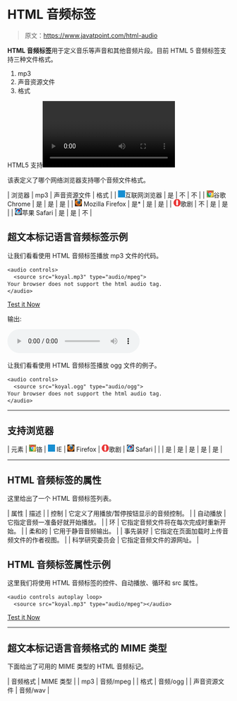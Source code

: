 # HTML 音频标签

> 原文：<https://www.javatpoint.com/html-audio>

**HTML 音频标签**用于定义音乐等声音和其他音频片段。目前 HTML 5 音频标签支持三种文件格式。

1.  mp3
2.  声音资源文件
3.  格式

HTML5 支持<video>和

<audio>控件。Flash、Silverlight 和类似的技术被用来播放多媒体项目。</audio></video> 

该表定义了哪个网络浏览器支持哪个音频文件格式。

| 浏览器 | mp3 | 声音资源文件 | 格式 |
| ![ie browser](img/83dd23df1fe8373fd5bf054b2c1dd88b.png)互联网浏览器 | 是 | 不 | 不 |
| ![chrome browser](img/4fbdc93dc2016c5049ed108e7318df19.png)谷歌 Chrome | 是 | 是 | 是 |
| ![firefox browser](img/4f001fff393888a8a807ed29b28145d1.png) Mozilla Firefox | 是* | 是 | 是 |
| ![opera browser](img/6cad4a592cc69a052056a0577b4aac65.png)歌剧 | 不 | 是 | 是 |
| ![safari browser](img/a0f6a9711a92203c5dc5c127fe9c9fca.png)苹果 Safari | 是 | 是 | 不 |

## 超文本标记语言音频标签示例

让我们看看使用 HTML 音频标签播放 mp3 文件的代码。

```
<audio controls>
  <source src="koyal.mp3" type="audio/mpeg">
Your browser does not support the html audio tag.
</audio>

```

[Test it Now](https://www.javatpoint.com/oprweb/test.jsp?filename=htmlaudio1)

输出:

<audio controls=""><source src="/oprweb/koyal.mp3" type="audio/mpeg"> Your browser does not support the html audio tag.</audio>

让我们看看使用 HTML 音频标签播放 ogg 文件的例子。

```
<audio controls>
  <source src="koyal.ogg" type="audio/ogg">
Your browser does not support the html audio tag.
</audio>

```

* * *

## 支持浏览器

| 元素 | ![chrome browser](img/4fbdc93dc2016c5049ed108e7318df19.png)铬 | ![ie browser](img/83dd23df1fe8373fd5bf054b2c1dd88b.png) IE | ![firefox browser](img/4f001fff393888a8a807ed29b28145d1.png) Firefox | ![opera browser](img/6cad4a592cc69a052056a0577b4aac65.png)歌剧 | ![safari browser](img/a0f6a9711a92203c5dc5c127fe9c9fca.png) Safari |
|  | 是 | 是 | 是 | 是 | 是 |

* * *

## HTML 音频标签的属性

这里给出了一个 HTML 音频标签列表。

| 属性 | 描述 |
| 控制 | 它定义了用播放/暂停按钮显示的音频控制。 |
| 自动播放 | 它指定音频一准备好就开始播放。 |
| 环 | 它指定音频文件将在每次完成时重新开始。 |
| 柔和的 | 它用于静音音频输出。 |
| 事先装好 | 它指定在页面加载时上传音频文件的作者视图。 |
| 科学研究委员会 | 它指定音频文件的源网址。 |

## HTML 音频标签属性示例

这里我们将使用 HTML 音频标签的控件、自动播放、循环和 src 属性。

```
<audio controls autoplay loop>
  <source src="koyal.mp3" type="audio/mpeg"></audio>

```

[Test it Now](https://www.javatpoint.com/oprweb/test.jsp?filename=htmlaudio2)

* * *

## 超文本标记语言音频格式的 MIME 类型

下面给出了可用的 MIME 类型的 HTML 音频标记。

| 音频格式 | MIME 类型 |
| mp3 | 音频/mpeg |
| 格式 | 音频/ogg |
| 声音资源文件 | 音频/wav |